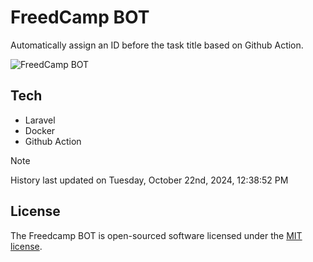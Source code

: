 # FreedCamp BOT

Automatically assign an ID before the task title based on Github Action.

![FreedCamp BOT](https://repository-images.githubusercontent.com/737932867/7d34798b-2680-471c-b089-a78a718d3d6a)

## Tech

- Laravel
- Docker
- Github Action

> [!NOTE]  
> History last updated on Tuesday, October 22nd, 2024, 12:38:52 PM

## License

The Freedcamp BOT is open-sourced software licensed under the [MIT license](https://opensource.org/licenses/MIT).
